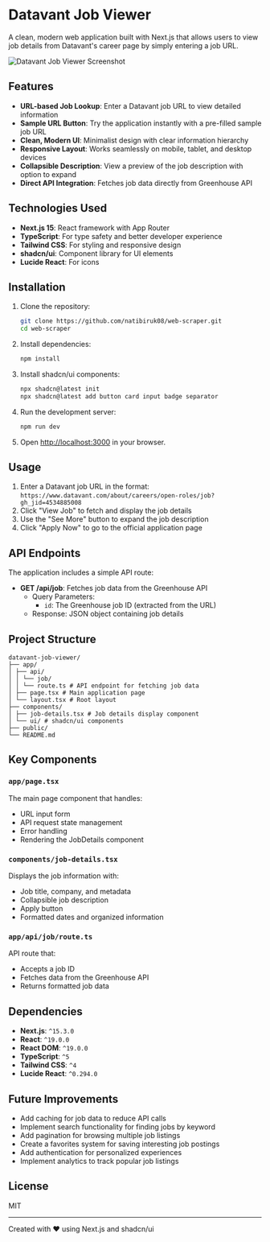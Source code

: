 # Datavant Job Viewer

A clean, modern web application built with Next.js that allows users to view job details from Datavant's career page by simply entering a job URL.

![Datavant Job Viewer Screenshot](/placeholder.svg?height=400&width=800)

## Features

- **URL-based Job Lookup**: Enter a Datavant job URL to view detailed information
- **Sample URL Button**: Try the application instantly with a pre-filled sample job URL
- **Clean, Modern UI**: Minimalist design with clear information hierarchy
- **Responsive Layout**: Works seamlessly on mobile, tablet, and desktop devices
- **Collapsible Description**: View a preview of the job description with option to expand
- **Direct API Integration**: Fetches job data directly from Greenhouse API

## Technologies Used

- **Next.js 15**: React framework with App Router
- **TypeScript**: For type safety and better developer experience
- **Tailwind CSS**: For styling and responsive design
- **shadcn/ui**: Component library for UI elements
- **Lucide React**: For icons

## Installation

1. Clone the repository:

   ```bash
   git clone https://github.com/natibiruk08/web-scraper.git
   cd web-scraper
   ```

2. Install dependencies:

   ```bash
   npm install
   ```

3. Install shadcn/ui components:

   ```bash
   npx shadcn@latest init
   npx shadcn@latest add button card input badge separator
   ```

4. Run the development server:

   ```bash
   npm run dev
   ```

5. Open [http://localhost:3000](http://localhost:3000) in your browser.

## Usage

1. Enter a Datavant job URL in the format: `https://www.datavant.com/about/careers/open-roles/job?gh_jid=4534885008`
2. Click "View Job" to fetch and display the job details
3. Use the "See More" button to expand the job description
4. Click "Apply Now" to go to the official application page

## API Endpoints

The application includes a simple API route:

- **GET /api/job**: Fetches job data from the Greenhouse API
  - Query Parameters:
    - `id`: The Greenhouse job ID (extracted from the URL)
  - Response: JSON object containing job details

## Project Structure

```
datavant-job-viewer/
├── app/
│ ├── api/
│ │ └── job/
│ │ └── route.ts # API endpoint for fetching job data
│ ├── page.tsx # Main application page
│ └── layout.tsx # Root layout
├── components/
│ ├── job-details.tsx # Job details display component
│ └── ui/ # shadcn/ui components
├── public/
└── README.md
```

## Key Components

### `app/page.tsx`

The main page component that handles:

- URL input form
- API request state management
- Error handling
- Rendering the JobDetails component

### `components/job-details.tsx`

Displays the job information with:

- Job title, company, and metadata
- Collapsible job description
- Apply button
- Formatted dates and organized information

### `app/api/job/route.ts`

API route that:

- Accepts a job ID
- Fetches data from the Greenhouse API
- Returns formatted job data

## Dependencies

- **Next.js**: `^15.3.0`
- **React**: `^19.0.0`
- **React DOM**: `^19.0.0`
- **TypeScript**: `^5`
- **Tailwind CSS**: `^4`
- **Lucide React**: `^0.294.0`

## Future Improvements

- Add caching for job data to reduce API calls
- Implement search functionality for finding jobs by keyword
- Add pagination for browsing multiple job listings
- Create a favorites system for saving interesting job postings
- Add authentication for personalized experiences
- Implement analytics to track popular job listings

## License

MIT

---

Created with ❤️ using Next.js and shadcn/ui
